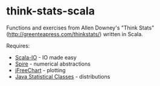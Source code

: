 think-stats-scala
=================

Functions and exercises from Allen Downey's "Think Stats" (http://greenteapress.com/thinkstats/) written in Scala.

Requires:
* [Scala-IO][] - IO made easy
* [Spire][] - numerical abstractions
* [jFreeChart][] - plotting
* [Java Statistical Classes][] - distributions 

[Scala-IO]: http://jesseeichar.github.io/scala-io-doc/index.html
[Spire]: https://github.com/non/spire
[jFreeChart]: http://jfree.org/jfreechart/
[Java Statistical Classes]: http://www.jsc.nildram.co.uk/

